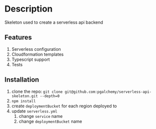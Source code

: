 # Description
Skeleton used to create a serverless api backend

## Features
1. Serverless configuration
2. Cloudformation templates
3. Typescript support
4. Tests


## Installation
1. clone the repo: `git clone git@github.com:pgalchemy/serverless-api-skeleton.git --depth=0`
2. `npm install`
3. create `deploymentBucket` for each region deployed to
4. update `serverless.yml`
   1. change `service` name
   2. change `deploymentBucket` name

